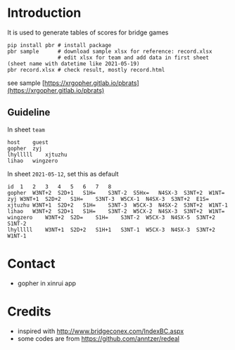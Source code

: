 # Introduction

It is used to generate tables of scores for bridge games

````
pip install pbr # install package
pbr sample      # download sample xlsx for reference: record.xlsx
                # edit xlsx for team and add data in first sheet (sheet name with datetime like 2021-05-19)
pbr record.xlsx # check result, mostly record.html
````

see sample [https://xrgopher.gitlab.io/pbrats](https://xrgopher.gitlab.io/pbrats)

## Guideline

In sheet `team`

````
host	guest
gopher	zyj
lhylllll	xjtuzhu
lihao	wingzero
````

In sheet `2021-05-12`, set this as default

````
id	1	2	3	4	5	6	7	8
gopher	W3NT+2	S2D+1	S1H=	S3NT-2	S5Hx=	N4SX-3	S3NT+2	W1NT=
zyj	W3NT+1	S2D+2	S1H=	S3NT-3	W5CX-1	N4SX-3	S3NT+2	E1S=
xjtuzhu	W3NT+1	S2D+2	S1H=	S3NT-3	W5CX-3	N4SX-2	S3NT+2	W1NT-1
lihao	W3NT+2	S2D+1	S1H=	S3NT-2	W5CX-2	N4SX-3	S3NT+2	W1NT=
wingzero	W3NT+2	S2D=	S1H=	S3NT-2	W5CX-3	N4SX-5	S3NT+2	S1NT-2
lhylllll	W3NT+1	S2D+2	S1H+1	S3NT-1	W5CX-3	N4SX-3	S3NT+2	W1NT-1
````

# Contact

* gopher in xinrui app

# Credits

* inspired with http://www.bridgeconex.com/IndexBC.aspx
* some codes are from https://github.com/anntzer/redeal